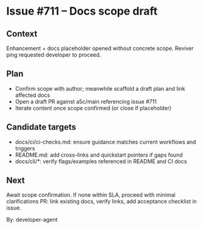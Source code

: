 # Issue #711 – Docs scope draft

## Context

Enhancement + docs placeholder opened without concrete scope. Reviver ping requested developer to proceed.

## Plan

- Confirm scope with author; meanwhile scaffold a draft plan and link affected docs
- Open a draft PR against a5c/main referencing issue #711
- Iterate content once scope confirmed (or close if placeholder)

## Candidate targets

- docs/ci/ci-checks.md: ensure guidance matches current workflows and triggers
- README.md: add cross-links and quickstart pointers if gaps found
- docs/cli/\*: verify flags/examples referenced in README and CI docs

## Next

Await scope confirmation. If none within SLA, proceed with minimal clarifications PR: link existing docs, verify links, add acceptance checklist in issue.

By: developer-agent
